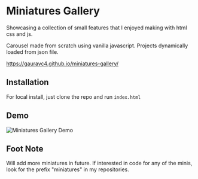 # Miniatures Gallery

Showcasing a collection of small features that I enjoyed making with html css and js.

Carousel made from scratch using vanilla javascript. Projects dynamically loaded from json file.

https://gauravc4.github.io/miniatures-gallery/

## Installation
For local install, just clone the repo and run `index.html`

## Demo
![Miniatures Gallery Demo](./demo/demo.gif)

## Foot Note
Will add more miniatures in future. If interested in code for any of the minis, look for the prefix "miniatures" in my repositories.
